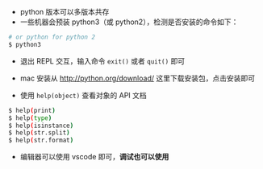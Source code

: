 - python 版本可以多版本共存
- 一些机器会预装 python3（或 python2），检测是否安装的命令如下：

```sh
# or python for python 2
$ python3
```

- 退出 REPL 交互，输入命令 `exit()` 或者 `quit()` 即可

- mac 安装从 http://python.org/download/ 这里下载安装包，点击安装即可

- 使用 `help(object)` 查看对象的 API 文档

```sh
$ help(print)
$ help(type)
$ help(isinstance)
$ help(str.split)
$ help(str.format)
```

- 编辑器可以使用 vscode 即可，**调试也可以使用**

